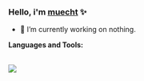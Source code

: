 ### Hello, i'm [muecht](https://github.com/muecht) ✨

- 🎲 I’m currently working on nothing.

**Languages and Tools:**

<br>
<img align="center" src="https://github-readme-stats.vercel.app/api/top-langs/?username=muecht" />

